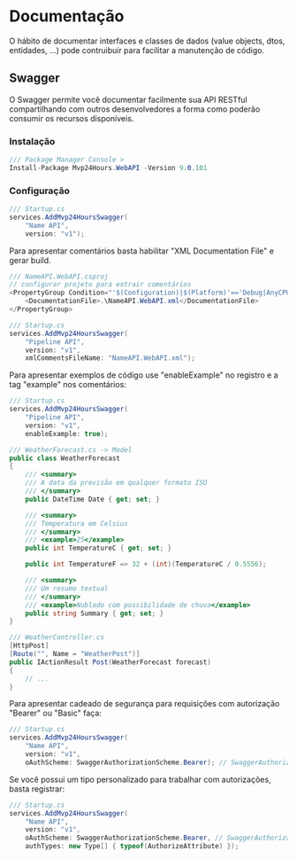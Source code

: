 # Documentação
O hábito de documentar interfaces e classes de dados (value objects, dtos, entidades, ...) pode contruibuir para facilitar a manutenção de código. 

## Swagger
O Swagger permite você documentar facilmente sua API RESTful compartilhando com outros desenvolvedores a forma como poderão consumir os recursos disponíveis.

### Instalação
```csharp
/// Package Manager Console >
Install-Package Mvp24Hours.WebAPI -Version 9.0.101
```

### Configuração
```csharp
/// Startup.cs
services.AddMvp24HoursSwagger(
    "Name API",
    version: "v1");
```

Para apresentar comentários basta habilitar "XML Documentation File" e gerar build.
```csharp
/// NameAPI.WebAPI.csproj
// configurar projeto para extrair comentários
<PropertyGroup Condition="'$(Configuration)|$(Platform)'=='Debug|AnyCPU'">
    <DocumentationFile>.\NameAPI.WebAPI.xml</DocumentationFile>
</PropertyGroup>

/// Startup.cs
services.AddMvp24HoursSwagger(
    "Pipeline API",
    version: "v1",
    xmlCommentsFileName: "NameAPI.WebAPI.xml");

```
Para apresentar exemplos de código use "enableExample" no registro e a tag "example" nos comentários:
```csharp
/// Startup.cs
services.AddMvp24HoursSwagger(
    "Pipeline API",
    version: "v1",
    enableExample: true);

/// WeatherForecast.cs -> Model
public class WeatherForecast
{
    /// <summary>
    /// A data da previsão em qualquer formato ISO
    /// </summary>
    public DateTime Date { get; set; }

    /// <summary>
    /// Temperatura em Celsius
    /// </summary>
    /// <example>25</example>
    public int TemperatureC { get; set; }

    public int TemperatureF => 32 + (int)(TemperatureC / 0.5556);

    /// <summary>
    /// Um resumo textual
    /// </summary>
    /// <example>Nublado com possibilidade de chuva</example>
    public string Summary { get; set; }
}

/// WeatherController.cs
[HttpPost]
[Route("", Name = "WeatherPost")]
public IActionResult Post(WeatherForecast forecast)
{
    // ...
}

```

Para apresentar cadeado de segurança para requisições com autorização "Bearer" ou "Basic" faça:

```csharp
/// Startup.cs
services.AddMvp24HoursSwagger(
    "Name API",
    version: "v1",
    oAuthScheme: SwaggerAuthorizationScheme.Bearer); // SwaggerAuthorizationScheme.Basic
```

Se você possui um tipo personalizado para trabalhar com autorizações, basta registrar:
```csharp
/// Startup.cs
services.AddMvp24HoursSwagger(
    "Name API",
    version: "v1",
    oAuthScheme: SwaggerAuthorizationScheme.Bearer, // SwaggerAuthorizationScheme.Basic
    authTypes: new Type[] { typeof(AuthorizeAttribute) });
```